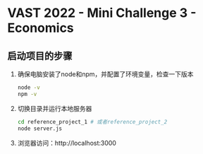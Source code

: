# VAST 2022 - Mini Challenge 3 - Economics

## 启动项目的步骤
1. 确保电脑安装了node和npm，并配置了环境变量，检查一下版本
    ```bash
    node -v
    npm -v
    ```
2. 切换目录并运行本地服务器
    ```bash
    cd reference_project_1 # 或者reference_project_2
    node server.js
    ```
3. 浏览器访问：http://localhost:3000